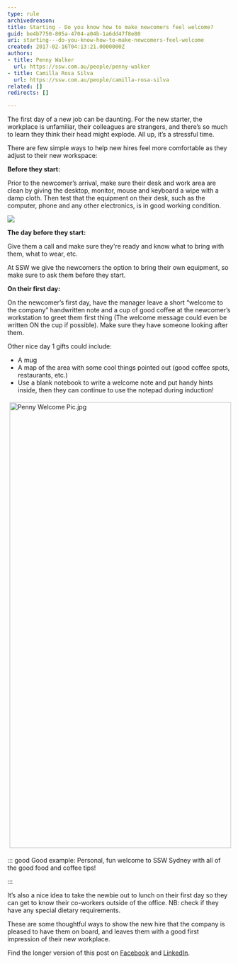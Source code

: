```yaml
---
type: rule
archivedreason: 
title: Starting - Do you know how to make newcomers feel welcome?
guid: be4b7750-805a-4704-a04b-1a6dd47f8e80
uri: starting---do-you-know-how-to-make-newcomers-feel-welcome
created: 2017-02-16T04:13:21.0000000Z
authors:
- title: Penny Walker
  url: https://ssw.com.au/people/penny-walker
- title: Camilla Rosa Silva
  url: https://ssw.com.au/people/camilla-rosa-silva
related: []
redirects: []

---
```


The first day of a new job can be daunting.  For the new starter, the workplace is unfamiliar, their colleagues are strangers, and there’s so much to learn they think their head might explode. All up, it’s a stressful time.

There are few simple ways to help new hires feel more comfortable as they adjust to their new workspace:

<!--endintro-->

**Before they start:**

Prior to the newcomer’s arrival, make sure their desk and work area are clean by giving the desktop, monitor, mouse and keyboard a wipe with a damp cloth. Then test that the equipment on their desk, such as the computer, phone and any other electronics, is in good working condition.


![](Welcome-Shot.jpg)

**The day before they start:**

Give them a call and make sure they're ready and know what to bring with them, what to wear, etc.

At SSW we give the newcomers the option to bring their own equipment, so make sure to ask them before they start.

**On their first day:**

On the newcomer’s first day, have the manager leave a short “welcome to the company” handwritten note and a cup of good coffee at the newcomer’s workstation to greet them first thing (The welcome message could even be written ON the cup if possible). Make sure they have someone looking after them.

Other nice day 1 gifts could include:

* A mug
* A map of the area with some cool things pointed out (good coffee spots, restaurants, etc.)
* Use a blank notebook to write a welcome note and put handy hints inside, then they can continue to use the notepad during induction!


<dl class="ssw15-rteElement-ImageArea"><img src="Penny Welcome Pic.jpg" alt="Penny Welcome Pic.jpg" style="margin:5px;width:500px;height:1007px;"></dl>

::: good
Good example: Personal, fun welcome to SSW Sydney with all of the good food and coffee tips!


:::



It’s also a nice idea to take the newbie out to lunch on their first day so they can get to know their co-workers outside of the office. NB: check if they have any special dietary requirements.

These are some thoughtful ways to show the new hire that the company is pleased to have them on board, and leaves them with a good first impression of their new workplace.









Find the longer version of this post on [Facebook](https://www.facebook.com/SSW.page/photos/pb.120920301257947.-2207520000.1569264924./3020784747938140/?type=1&theater) and [LinkedIn](https://www.linkedin.com/posts/ssw_the-1st-day-of-a-new-job-can-be-daunting-activity-6581822083670642688-DFTl).
